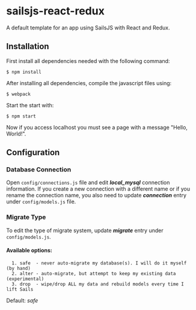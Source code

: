 # sailsjs-react-redux

A default template for an app using SailsJS with React and Redux.

## Installation

First install all dependencies needed with the following command:

```
$ npm install
```

After installing all dependencies, compile the javascript files using:

```
$ webpack
```

Start the start with:

```
$ npm start
```

Now if you access localhost you must see a page with a message "Hello, World!".


## Configuration

### Database Connection

Open `config/connections.js` file and edit **_local_mysql_** connection information. If you create a new connection with a different name or if you rename the connection name, you also need to update **_connection_** entry under `config/models.js` file.

### Migrate Type

To edit the type of migrate system, update **_migrate_** entry under `config/models.js`. 
#### Available options:
```
  1. safe  - never auto-migrate my database(s). I will do it myself (by hand)
  2. alter - auto-migrate, but attempt to keep my existing data (experimental)
  3. drop  - wipe/drop ALL my data and rebuild models every time I lift Sails
```
Default: *safe*
